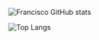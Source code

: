 ![Francisco GitHub stats](https://github-readme-stats.vercel.app/api?username=Francisco-Guilherme-oficial&show_icons=true&theme=transparent)

![Top Langs](https://github-readme-stats.vercel.app/api/top-langs/?username=Francisco-Guilherme-oficial&hide_progress=true)
